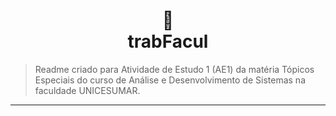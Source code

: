 <h1 align="center">
📄<br>trabFacul
</h1>

> Readme criado para Atividade de Estudo 1 (AE1) da matéria Tópicos Especiais do curso de Análise e Desenvolvimento de Sistemas na faculdade UNICESUMAR.
---
